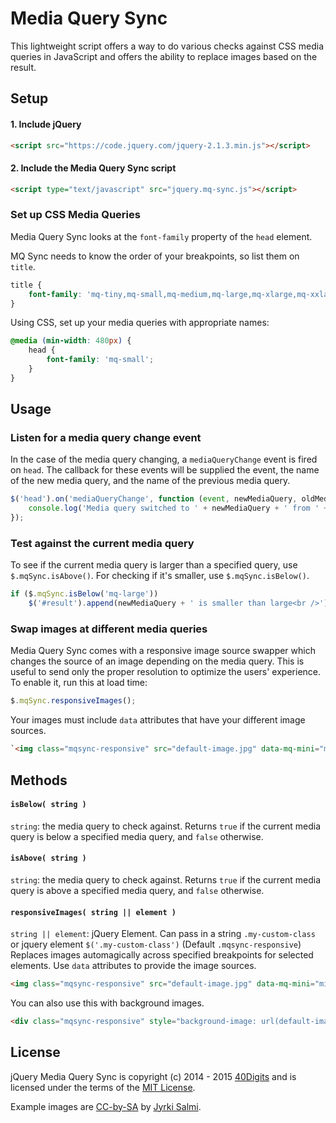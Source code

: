 # Media Query Sync

This lightweight script offers a way to do various checks against CSS media queries in JavaScript and offers the ability to replace images based on the result.


## Setup
<!-- 
There are two different ways to use MQ Sync.

### 1. Install With NPM
```bash
npm install mq-sync
```
Then require the module inside of one of your modules.
```javascript
require('mq-sync');
```

### 2. The Traditional Way -->

#### 1. Include jQuery

```html
<script src="https://code.jquery.com/jquery-2.1.3.min.js"></script>
```

#### 2. Include the Media Query Sync script

```html
<script type="text/javascript" src="jquery.mq-sync.js"></script>
```


### Set up CSS Media Queries
Media Query Sync looks at the `font-family` property of the `head` element.

MQ Sync needs to know the order of your breakpoints, so list them on `title`.
```css
title {
	font-family: 'mq-tiny,mq-small,mq-medium,mq-large,mq-xlarge,mq-xxlarge';
}
```

Using CSS, set up your media queries with appropriate names:
```css
@media (min-width: 480px) {
	head {
		font-family: 'mq-small';
	}
}
```


## Usage

### Listen for a media query change event
In the case of the media query changing, a `mediaQueryChange` event is fired on `head`.  The callback for these events will be supplied the event, the name of the new media query, and the name of the previous media query.

```javascript
$('head').on('mediaQueryChange', function (event, newMediaQuery, oldMediaQuery) {
	console.log('Media query switched to ' + newMediaQuery + ' from ' + oldMediaQuery);
});
```

### Test against the current media query
To see if the current media query is larger than a specified query, use `$.mqSync.isAbove()`.  For checking if it's smaller, use `$.mqSync.isBelow()`.
```javascript
if ($.mqSync.isBelow('mq-large'))
	$('#result').append(newMediaQuery + ' is smaller than large<br />');
```

### Swap images at different media queries
Media Query Sync comes with a responsive image source swapper which changes the source of an image depending on the media query.  This is useful to send only the proper resolution to optimize the users' experience.  To enable it, run this at load time:

```javascript
$.mqSync.responsiveImages();
```

Your images must include `data` attributes that have your different image sources.
```html
`<img class="mqsync-responsive" src="default-image.jpg" data-mq-mini="mini-image-src.jpg" data-mq-large="large-image-src.jpg" />`
```


## Methods

#### ```isBelow( string )```
`string`: the media query to check against.
Returns `true` if the current media query is below a specified media query, and `false` otherwise.

#### ```isAbove( string )```
`string`: the media query to check against.
Returns `true` if the current media query is above a specified media query, and `false` otherwise.

#### ```responsiveImages( string || element )```
`string || element`: jQuery Element. Can pass in a string `.my-custom-class` or jquery element `$('.my-custom-class')` (Default `.mqsync-responsive`)
Replaces images automagically across specified breakpoints for selected elements. Use `data` attributes to provide the image sources.
```html
<img class="mqsync-responsive" src="default-image.jpg" data-mq-mini="mini-image-src.jpg" data-mq-large="large-image-src.jpg" />
```

You can also use this with background images.
```html
<div class="mqsync-responsive" style="background-image: url(default-image.jpg)" data-mq-mini="mini-image-src.jpg" data-mq-large="large-image-src.jpg"></div>
```


## License
jQuery Media Query Sync is copyright (c) 2014 - 2015 [40Digits](http://www.40digits.com) and is licensed under the terms of the [MIT License](http://opensource.org/licenses/MIT).

Example images are [CC-by-SA](https://creativecommons.org/licenses/by-sa/2.0/) by [Jyrki Salmi](https://www.flickr.com/photos/salman2000/9321259912/).
